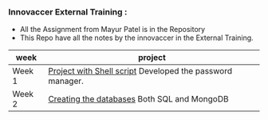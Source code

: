 ### Innovaccer External Training :
- All the Assignment from Mayur Patel is in the Repository
- This Repo have all the notes by the innovaccer in the External Training. 

|  week | project  |
|---|---|
| Week 1  |  [Project with Shell script](https://github.com/ericraymundrex/Password_Manager)  Developed the password manager.   |
|  Week 2 |  [Creating the databases](https://github.com/ericraymundrex/Innovaccer_External_Training_/tree/main/SQL_and_mongoDB) Both SQL and MongoDB|
